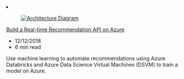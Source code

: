<!-- Thie file is automatically generated by build/architectures/build_index.py.  Any updates will be lost. -->
<li class="grid-item item-column" data-categories="AI + Machine Learning Compute Databases ">
<article class="card">
    <div class="card-header has-margin-bottom-none" aria-hidden="true">
        <figure class="image diagram has-height-175 has-overflow-hidden level">
            <a href="/azure/architecture/reference-architectures/ai/real-time-recommendation"><img src="/azure/architecture/browse/thumbs/real-time-recommendation.png" class="diagram" alt="Architecture Diagram" data-linktype="relative-path"></a>
        </figure>
    </div>
    <div class="card-content">
        <a class="card-content-title has-margin-top-none" href="/azure/architecture/reference-architectures/ai/real-time-recommendation">
            <p>Build a Real-time Recommendation API on Azure</p>
        </a>
        <ul class="card-content-metadata">
            <li>12/12/2018</li>
            <li>6 min read</li>
        </ul>
        <p class="card-content-description">Use machine learning to automate recommendations using Azure Databricks and Azure Data Science Virtual Machines (DSVM) to train a model on Azure.</p>
        <div class="bottom-to-top-fade is-hidden-mobile"></div>
    </div>
</article>
</li>
